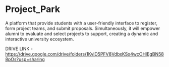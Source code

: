 # Project_Park
A platform that provide students with a user-friendly interface to register, form project teams, and submit proposals. Simultaneously, it will empower alumni to evaluate and select projects to support, creating a dynamic and interactive university ecosystem.

DRIVE LINK - https://drive.google.com/drive/folders/1KvlD5PFV8VdbxKSx4wcOHlEgBN588pOs?usp=sharing
